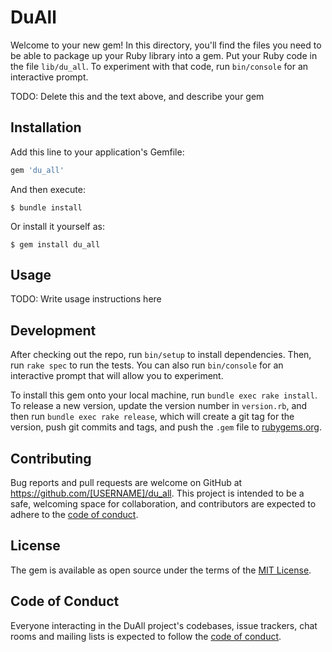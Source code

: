 # DuAll

Welcome to your new gem! In this directory, you'll find the files you need to be able to package up your Ruby library into a gem. Put your Ruby code in the file `lib/du_all`. To experiment with that code, run `bin/console` for an interactive prompt.

TODO: Delete this and the text above, and describe your gem

## Installation

Add this line to your application's Gemfile:

```ruby
gem 'du_all'
```

And then execute:

    $ bundle install

Or install it yourself as:

    $ gem install du_all

## Usage

TODO: Write usage instructions here

## Development

After checking out the repo, run `bin/setup` to install dependencies. Then, run `rake spec` to run the tests. You can also run `bin/console` for an interactive prompt that will allow you to experiment.

To install this gem onto your local machine, run `bundle exec rake install`. To release a new version, update the version number in `version.rb`, and then run `bundle exec rake release`, which will create a git tag for the version, push git commits and tags, and push the `.gem` file to [rubygems.org](https://rubygems.org).

## Contributing

Bug reports and pull requests are welcome on GitHub at https://github.com/[USERNAME]/du_all. This project is intended to be a safe, welcoming space for collaboration, and contributors are expected to adhere to the [code of conduct](https://github.com/[USERNAME]/du_all/blob/master/CODE_OF_CONDUCT.md).


## License

The gem is available as open source under the terms of the [MIT License](https://opensource.org/licenses/MIT).

## Code of Conduct

Everyone interacting in the DuAll project's codebases, issue trackers, chat rooms and mailing lists is expected to follow the [code of conduct](https://github.com/[USERNAME]/du_all/blob/master/CODE_OF_CONDUCT.md).
